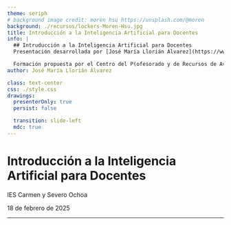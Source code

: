 ```yaml
---
theme: seriph
# background image credit: moren hsu https://unsplash.com/@moren
background: ./recursos/lockers-Moren-Hsu.jpg
title: Introducción a la Inteligencia Artificial para Docentes
info: |
  ## Intruducción a la Inteligencia Artificial para Docentes
  Presentación desarrollada por [José María Llorián Álvarez](https://www.linkedin.com/in/llorian) para la formación en IA impartida en el IES Carmen y Severo Ochoa el 18 del 2 de 2025.

  Formación propuesta por el Centro del P(ofesorado y de Recursos de Avilés — Occidente.
author: José María Llorián Álvarez

class: text-center
css: ./style.css
drawings:
  presenterOnly: true
  persist: false

  transition: slide-left
  mdc: true
---
```


# Introducción a la Inteligencia Artificial para Docentes

IES Carmen y Severo Ochoa

18 de febrero de 2025

---
